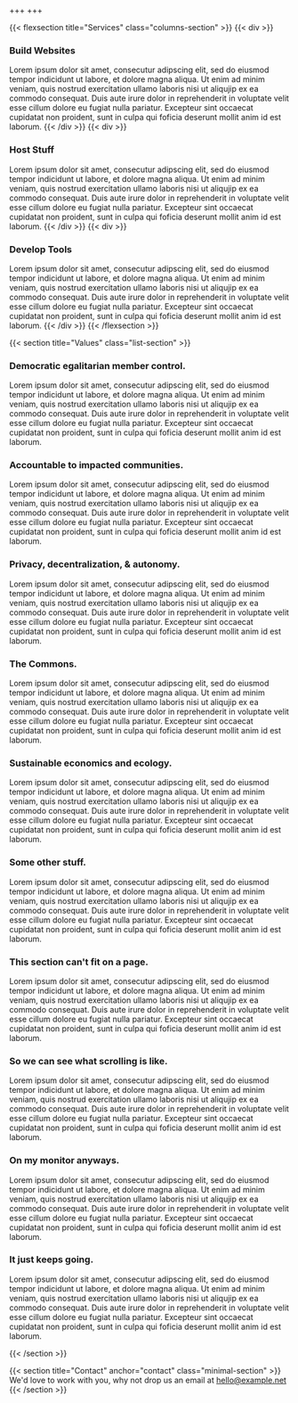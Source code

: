 +++
+++

{{< flexsection title="Services" class="columns-section" >}}
{{< div >}}
### Build Websites

Lorem ipsum dolor sit amet,
consecutur adipscing elit, sed do eiusmod tempor indicidunt ut labore,
et dolore magna aliqua. Ut enim ad minim veniam, quis nostrud
exercitation ullamo laboris nisi ut aliqujip ex ea commodo consequat.
Duis aute irure dolor in reprehenderit in voluptate velit esse cillum
dolore eu fugiat nulla pariatur. Excepteur sint occaecat cupidatat non
proident, sunt in culpa qui foficia deserunt mollit anim id est
laborum.
{{< /div >}}
{{< div >}}
### Host Stuff

Lorem ipsum dolor sit amet,
consecutur adipscing elit, sed do eiusmod tempor indicidunt ut labore,
et dolore magna aliqua. Ut enim ad minim veniam, quis nostrud
exercitation ullamo laboris nisi ut aliqujip ex ea commodo consequat.
Duis aute irure dolor in reprehenderit in voluptate velit esse cillum
dolore eu fugiat nulla pariatur. Excepteur sint occaecat cupidatat non
proident, sunt in culpa qui foficia deserunt mollit anim id est
laborum.
{{< /div >}}
{{< div >}}
### Develop Tools

Lorem ipsum dolor sit amet,
consecutur adipscing elit, sed do eiusmod tempor indicidunt ut labore,
et dolore magna aliqua. Ut enim ad minim veniam, quis nostrud
exercitation ullamo laboris nisi ut aliqujip ex ea commodo consequat.
Duis aute irure dolor in reprehenderit in voluptate velit esse cillum
dolore eu fugiat nulla pariatur. Excepteur sint occaecat cupidatat non
proident, sunt in culpa qui foficia deserunt mollit anim id est
laborum.
{{< /div >}}
{{< /flexsection >}}

{{< section title="Values" class="list-section" >}}

### Democratic egalitarian member control.

 Lorem ipsum dolor sit amet, consecutur adipscing elit, sed do eiusmod tempor
 indicidunt ut labore, et dolore magna aliqua. Ut enim ad minim veniam, quis
 nostrud exercitation ullamo laboris nisi ut aliqujip ex ea commodo consequat.
 Duis aute irure dolor in reprehenderit in voluptate velit esse cillum dolore eu
 fugiat nulla pariatur. Excepteur sint occaecat cupidatat non proident, sunt in
 culpa qui foficia deserunt mollit anim id est laborum. 

### Accountable to impacted communities.

Lorem ipsum dolor sit amet, consecutur adipscing elit, sed do eiusmod tempor indicidunt ut labore, et dolore magna aliqua. Ut enim ad minim veniam, quis nostrud exercitation ullamo laboris nisi ut aliqujip ex ea commodo consequat. Duis aute irure dolor in reprehenderit in voluptate velit esse cillum dolore eu fugiat nulla pariatur. Excepteur sint occaecat cupidatat non proident, sunt in culpa qui foficia deserunt mollit anim id est laborum.

### Privacy, decentralization, & autonomy.

Lorem ipsum dolor sit amet, consecutur adipscing elit, sed do eiusmod tempor indicidunt ut labore, et dolore magna aliqua. Ut enim ad minim veniam, quis nostrud exercitation ullamo laboris nisi ut aliqujip ex ea commodo consequat. Duis aute irure dolor in reprehenderit in voluptate velit esse cillum dolore eu fugiat nulla pariatur. Excepteur sint occaecat cupidatat non proident, sunt in culpa qui foficia deserunt mollit anim id est laborum.

### The Commons.

Lorem ipsum dolor sit amet, consecutur adipscing elit, sed do eiusmod tempor indicidunt ut labore, et dolore magna aliqua. Ut enim ad minim veniam, quis nostrud exercitation ullamo laboris nisi ut aliqujip ex ea commodo consequat. Duis aute irure dolor in reprehenderit in voluptate velit esse cillum dolore eu fugiat nulla pariatur. Excepteur sint occaecat cupidatat non proident, sunt in culpa qui foficia deserunt mollit anim id est laborum.

### Sustainable economics and ecology.

Lorem ipsum dolor sit amet, consecutur adipscing elit, sed do eiusmod tempor indicidunt ut labore, et dolore magna aliqua. Ut enim ad minim veniam, quis nostrud exercitation ullamo laboris nisi ut aliqujip ex ea commodo consequat. Duis aute irure dolor in reprehenderit in voluptate velit esse cillum dolore eu fugiat nulla pariatur. Excepteur sint occaecat cupidatat non proident, sunt in culpa qui foficia deserunt mollit anim id est laborum.

### Some other stuff.

Lorem ipsum dolor sit amet, consecutur adipscing elit, sed do eiusmod tempor indicidunt ut labore, et dolore magna aliqua. Ut enim ad minim veniam, quis nostrud exercitation ullamo laboris nisi ut aliqujip ex ea commodo consequat. Duis aute irure dolor in reprehenderit in voluptate velit esse cillum dolore eu fugiat nulla pariatur. Excepteur sint occaecat cupidatat non proident, sunt in culpa qui foficia deserunt mollit anim id est laborum.

### This section can't fit on a page.

Lorem ipsum dolor sit amet, consecutur adipscing elit, sed do eiusmod tempor indicidunt ut labore, et dolore magna aliqua. Ut enim ad minim veniam, quis nostrud exercitation ullamo laboris nisi ut aliqujip ex ea commodo consequat. Duis aute irure dolor in reprehenderit in voluptate velit esse cillum dolore eu fugiat nulla pariatur. Excepteur sint occaecat cupidatat non proident, sunt in culpa qui foficia deserunt mollit anim id est laborum.

### So we can see what scrolling is like.

Lorem ipsum dolor sit amet, consecutur adipscing elit, sed do eiusmod tempor indicidunt ut labore, et dolore magna aliqua. Ut enim ad minim veniam, quis nostrud exercitation ullamo laboris nisi ut aliqujip ex ea commodo consequat. Duis aute irure dolor in reprehenderit in voluptate velit esse cillum dolore eu fugiat nulla pariatur. Excepteur sint occaecat cupidatat non proident, sunt in culpa qui foficia deserunt mollit anim id est laborum.

### On my monitor anyways.

Lorem ipsum dolor sit amet, consecutur adipscing elit, sed do eiusmod tempor indicidunt ut labore, et dolore magna aliqua. Ut enim ad minim veniam, quis nostrud exercitation ullamo laboris nisi ut aliqujip ex ea commodo consequat. Duis aute irure dolor in reprehenderit in voluptate velit esse cillum dolore eu fugiat nulla pariatur. Excepteur sint occaecat cupidatat non proident, sunt in culpa qui foficia deserunt mollit anim id est laborum.

### It just keeps going.

Lorem ipsum dolor sit amet, consecutur adipscing elit, sed do eiusmod tempor indicidunt ut labore, et dolore magna aliqua. Ut enim ad minim veniam, quis nostrud exercitation ullamo laboris nisi ut aliqujip ex ea commodo consequat. Duis aute irure dolor in reprehenderit in voluptate velit esse cillum dolore eu fugiat nulla pariatur. Excepteur sint occaecat cupidatat non proident, sunt in culpa qui foficia deserunt mollit anim id est laborum.

{{< /section >}}

{{< section title="Contact" anchor="contact" class="minimal-section" >}}
We'd love to work with you, why not drop us an email at [hello@example.net](mailto:hello@example.net)
{{< /section >}}
